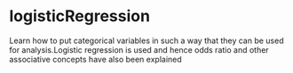 # logisticRegression
Learn how to put categorical variables in such a way that they can be used for analysis.Logistic regression is used and hence odds ratio and other associative concepts have also been explained 
